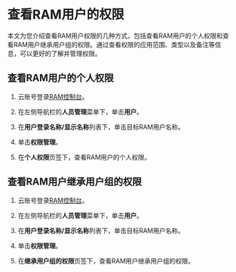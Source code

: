 # 查看RAM用户的权限

本文为您介绍查看RAM用户权限的几种方式，包括查看RAM用户的个人权限和查看RAM用户继承用户组的权限。通过查看权限的应用范围、类型以及备注等信息，可以更好的了解并管理权限。

## 查看RAM用户的个人权限

1.  云账号登录[RAM控制台](https://ram.console.aliyun.com/)。

2.  在左侧导航栏的**人员管理**菜单下，单击**用户**。

3.  在**用户登录名称/显示名称**列表下，单击目标RAM用户名称。

4.  单击**权限管理**。

5.  在**个人权限**页签下，查看RAM用户的个人权限。


## 查看RAM用户继承用户组的权限

1.  云账号登录[RAM控制台](https://ram.console.aliyun.com/)。

2.  在左侧导航栏的**人员管理**菜单下，单击**用户**。

3.  在**用户登录名称/显示名称**列表下，单击目标RAM用户名称。

4.  单击**权限管理**。

5.  在**继承用户组的权限**页签下，查看RAM用户继承用户组的权限。


